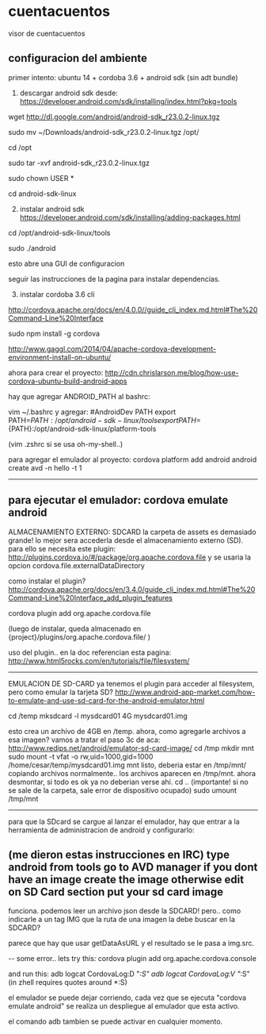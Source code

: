 cuentacuentos
=============

visor de cuentacuentos


configuracion del ambiente
-------------

primer intento:
ubuntu 14 + cordoba 3.6 + android sdk (sin adt bundle)

1. descargar android sdk desde:
https://developer.android.com/sdk/installing/index.html?pkg=tools


wget http://dl.google.com/android/android-sdk_r23.0.2-linux.tgz

sudo mv ~/Downloads/android-sdk_r23.0.2-linux.tgz /opt/

cd /opt

sudo tar -xvf android-sdk_r23.0.2-linux.tgz

sudo chown USER *

cd android-sdk-linux


2. instalar android sdk
https://developer.android.com/sdk/installing/adding-packages.html

cd /opt/android-sdk-linux/tools

sudo ./android

esto abre una GUI de configuracion

seguir las instrucciones de la pagina para instalar dependencias.


3. instalar cordoba 3.6 cli

http://cordova.apache.org/docs/en/4.0.0//guide_cli_index.md.html#The%20Command-Line%20Interface

 sudo npm install -g cordova


http://www.gaggl.com/2014/04/apache-cordova-development-environment-install-on-ubuntu/

ahora para crear el proyecto:
http://cdn.chrislarson.me/blog/how-use-cordova-ubuntu-build-android-apps

hay que agregar ANDROID_PATH al bashrc:

vim ~/.bashrc
y agregar:
 #AndroidDev PATH
 export PATH=${PATH}:/opt/android-sdk-linux/tools
 export PATH=${PATH}:/opt/android-sdk-linux/platform-tools

(vim .zshrc si se usa oh-my-shell..)

para agregar el emulador al proyecto:
cordova platform add android
android create avd -n hello -t 1

-------------------------------------
para ejecutar el emulador:
cordova emulate android
------------------------------------
ALMACENAMIENTO EXTERNO: SDCARD
la carpeta de assets es demasiado grande! lo mejor sera accederla desde el almacenamiento externo (SD).
para ello se necesita este plugin:
http://plugins.cordova.io/#/package/org.apache.cordova.file
y se usaria la opcion cordova.file.externalDataDirectory

como instalar el plugin?
http://cordova.apache.org/docs/en/3.4.0/guide_cli_index.md.html#The%20Command-Line%20Interface_add_plugin_features

cordova plugin add org.apache.cordova.file

(luego de instalar, queda almacenado en {project}/plugins/org.apache.cordova.file/ )

uso del plugin.. en la doc referencian esta pagina:
http://www.html5rocks.com/en/tutorials/file/filesystem/

---
EMULACION DE SD-CARD
ya tenemos el plugin para acceder al filesystem, pero como emular la tarjeta SD?
http://www.android-app-market.com/how-to-emulate-and-use-sd-card-for-the-android-emulator.html

cd /temp
mksdcard -l mysdcard01 4G mysdcard01.img

esto crea un archivo de 4GB en /temp. ahora, como agregarle archivos a esa imagen?
vamos a tratar el paso 3c de aca:
http://www.redips.net/android/emulator-sd-card-image/
cd /tmp
mkdir mnt
sudo mount -t vfat -o rw,uid=1000,gid=1000 /home/cesar/temp/mysdcard01.img mnt
listo, deberia estar en /tmp/mnt/
copiando archivos normalmente..
los archivos aparecen en /tmp/mnt. ahora desmontar, si todo es ok ya no deberian verse ahí.
cd .. (importante! si no se sale de la carpeta, sale error de dispositivo ocupado)
 sudo umount /tmp/mnt

----
para que la SDcard se cargue al lanzar el emulador, hay que entrar a la herramienta de administracion de android y configurarlo:

(me dieron estas instrucciones en IRC)
type android
from tools go to AVD manager
if you dont have an image create the image
otherwise edit
on SD Card section put your sd card image
---
funciona. podemos leer un archivo json desde la SDCARD!
pero.. como indicarle a un tag IMG que la ruta de una imagen la debe buscar en la SDCARD?

parece que hay que usar getDataAsURL y el resultado se le pasa a img.src.

--
some error.. lets try this:
cordova plugin add org.apache.cordova.console

and run this:
adb logcat CordovaLog:D "*:S"
adb logcat CordovaLog:V "*:S"
(in zhell requires quotes around *:S)

el emulador se puede dejar corriendo, cada vez que se ejecuta "cordova emulate android" se realiza un despliegue al emulador que esta activo.

el comando adb tambien se puede activar en cualquier momento. 



